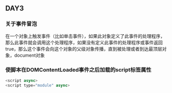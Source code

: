 ## DAY3
### 关于事件冒泡
在一个对象上触发事件（比如单击事件），如果此对象定义了此事件的处理程序，那么此事件就会调用这个处理程序，如果没有定义此事件的处理程序或事件返回true，那么这个事件会向这个对象的父级对象传播，直到被处理或者到达最顶层对象，document对象

### 使脚本在DOMContentLoaded事件之后加载的script标签属性
```js
<script async>
<script type="module" async>
```
